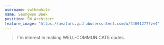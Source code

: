 ```yaml
---
username: swthewhite
name: Seungwoo Baek
position: SW Architect
feature_image: "https://avatars.githubusercontent.com/u/44691277?v=4"
---
```

> I'm interest in making WELL-COMMUNICATE codes.
